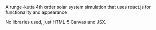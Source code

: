 A runge-kutta 4th order solar system simulation that uses react.js for functionality and appearance.

No libraries used, just HTML 5 Canvas and JSX.